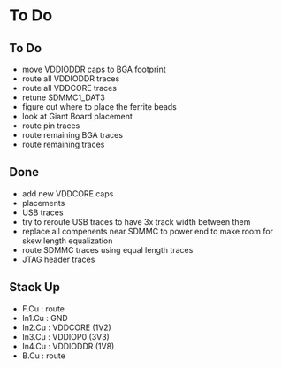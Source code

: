 # To Do

## To Do

- move VDDIODDR caps to BGA footprint
- route all VDDIODDR traces
- route all VDDCORE traces
- retune SDMMC1_DAT3
- figure out where to place the ferrite beads
 - look at Giant Board placement
- route pin traces
- route remaining BGA traces
- route remaining traces

## Done

- add new VDDCORE caps
- placements
- USB traces
- try to reroute USB traces to have 3x track width between them
- replace all compenents near SDMMC to power end to make room for skew length equalization
- route SDMMC traces using equal length traces
- JTAG header traces

## Stack Up

- F.Cu   : route
- In1.Cu : GND
- In2.Cu : VDDCORE (1V2)
- In3.Cu : VDDIOP0 (3V3)
- In4.Cu : VDDIODDR (1V8)
- B.Cu   : route
